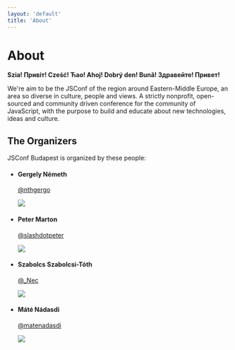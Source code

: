 ```yaml
---
layout: 'default'
title: 'About'
---
```


<h1>
	About
</h1>

<p>
    <strong>Szia! Привіт! Cześć! Ћао! Ahoj! Dobrý den! Bună! Здравейте! Привет!</strong>
</p>
<p>
    We're aim to be the JSConf of the region around Eastern-Middle Europe, an area so diverse in culture, people and views.
    A strictly nonprofit, open-sourced and community driven conference for the community of JavaScript,
    with the purpose to build and educate about new technologies, ideas and culture. 
</p>

<h2>
    The Organizers
</h2>

<p>
    JSConf Budapest is organized by these people:
</p>

<ul class="organizers">
    <li>
        <h4>Gergely Németh</h4>
        <p><a href="https://twitter.com/nthgergo">@nthgergo</a></p>
        <span class="image"><img src="https://pbs.twimg.com/profile_images/413363282196439040/DGVY8P1p_400x400.jpeg" /></span>
    </li>
    <li>
        <h4>Peter Marton</h4>
        <p><a href="https://twitter.com/slashdotpeter">@slashdotpeter</a></p>
        <span class="image"><img src="https://pbs.twimg.com/profile_images/557174511112433664/LipzrD_T_400x400.jpeg" /></span>
    </li>
    <li>
        <h4>Szabolcs Szabolcsi-Tóth</h4>
        <p><a href="https://twitter.com/_nec">@_Nec</a></p>
        <span class="image"><img src="https://media.licdn.com/mpr/mpr/shrinknp_200_200/p/1/000/072/012/16fc78f.jpg" /></span>
    </li>
    <li>
        <h4>Máté Nádasdi</h4>
        <p><a href="https://twitter.com/matenadasdi">@matenadasdi</a></p>
        <span class="image"><img src="https://pbs.twimg.com/profile_images/3704622941/63129818cb9584da076604263663b809_400x400.png" /></span>
    </li>
</ul>